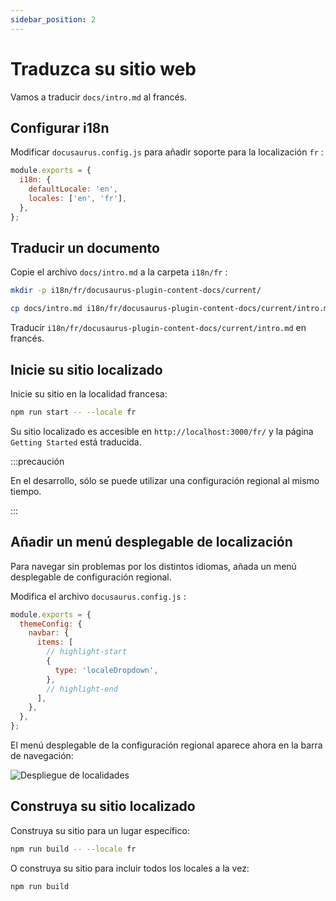 ```yaml
---
sidebar_position: 2
---
```


# Traduzca su sitio web

Vamos a traducir `docs/intro.md` al francés.

## Configurar i18n

Modificar `docusaurus.config.js` para añadir soporte para la localización `fr` :

```js title="docusaurus.config.js"
module.exports = {
  i18n: {
    defaultLocale: 'en',
    locales: ['en', 'fr'],
  },
};
```

## Traducir un documento

Copie el archivo `docs/intro.md` a la carpeta `i18n/fr` :

```bash
mkdir -p i18n/fr/docusaurus-plugin-content-docs/current/

cp docs/intro.md i18n/fr/docusaurus-plugin-content-docs/current/intro.md
```

Traducir `i18n/fr/docusaurus-plugin-content-docs/current/intro.md` en francés.

## Inicie su sitio localizado

Inicie su sitio en la localidad francesa:

```bash
npm run start -- --locale fr
```

Su sitio localizado es accesible en `http://localhost:3000/fr/` y la página `Getting Started` está traducida.

:::precaución

En el desarrollo, sólo se puede utilizar una configuración regional al mismo tiempo.

:::

## Añadir un menú desplegable de localización

Para navegar sin problemas por los distintos idiomas, añada un menú desplegable de configuración regional.

Modifica el archivo `docusaurus.config.js` :

```js title="docusaurus.config.js"
module.exports = {
  themeConfig: {
    navbar: {
      items: [
        // highlight-start
        {
          type: 'localeDropdown',
        },
        // highlight-end
      ],
    },
  },
};
```

El menú desplegable de la configuración regional aparece ahora en la barra de navegación:

![Despliegue de localidades](/img/tutorial/localeDropdown.png)

## Construya su sitio localizado

Construya su sitio para un lugar específico:

```bash
npm run build -- --locale fr
```

O construya su sitio para incluir todos los locales a la vez:

```bash
npm run build
```
